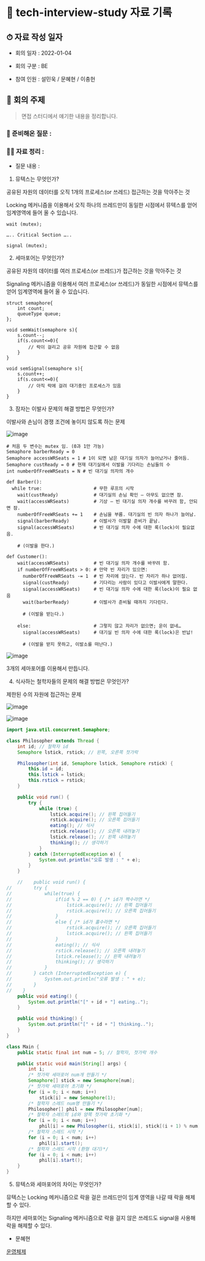 # 📕 tech-interview-study 자료 기록

## ⏱ 자료 작성 일자

* 회의 일자 : 2022-01-04

[comment]: <> (2021-00-00로 기록해주세요)

* 회의 구분 : BE

[comment]: <> (BE / FE 로 기록해주세요)

* 참여 인원 : 설민욱 / 문혜현 / 이충헌

[comment]: <> (회의에 참여한 인원을 적어주세요)

## 👏 회의 주제

> 면접 스터디에서 얘기한 내용을 정리합니다.

### 📃 준비해온 질문 :

[comment]: <> (여기에 준비해둔 질문들을 적어주시면 됩니다.)

### 🙋‍♂ 자료 정리 :

* 질문 내용 :

[comment]: <> (질문 내용에 따라 내용을 작성해주시면 됩니다.)

1. 뮤텍스는 무엇인가?

공유된 자원의 데이터를 오직 1개의 프로세스(or 쓰레드) 접근하는 것을 막아주는 것

Locking 메커니즘을 이용해서 오직 하나의 쓰레드만이 동일한 시점에서 뮤텍스를 얻어 임계영역에 들어 올 수 있습니다.

```
wait (mutex);
 
….. Critical Section …..
 
signal (mutex);
```

2. 세마포어는 무엇인가?

공유된 자원의 데이터를 여러 프로세스(or 쓰레드)가 접근하는 것을 막아주는 것

Signaling 메커니즘을 이용해서 여러 프로세스(or 쓰레드)가 동일한 시점에서 뮤텍스를 얻어 임계영역에 들어 올 수 있습니다.

```
struct semaphore{
    int count;
    queueType queue;
};

void semWait(semaphore s){
    s.count--;
    if(s.count<=0){
        // 락이 걸리고 공유 자원에 접근할 수 없음 
    }
}

void semSignal(semaphore s){
    s.count++;
    if(s.count<=0){
        // 아직 락에 걸려 대기중인 프로세스가 있음 
    }
}
```

3. 잠자는 이발사 문제의 해결 방법은 무엇인가?

이발사와 손님이 경쟁 조건에 놓이지 않도록 하는 문제

![image](https://user-images.githubusercontent.com/42922298/147987760-cef870d3-bcac-4f70-a55e-a47f127b80dd.png)

```
# 처음 두 변수는 mutex 임. (0과 1만 가능)
Semaphore barberReady = 0
Semaphore accessWRSeats = 1 # 1이 되면 남은 대기실 의자가 늘어났거나 줄어듬.
Semaphore custReady = 0 # 현재 대기실에서 이발을 기다리는 손님들의 수
int numberOfFreeWRSeats = N # 빈 대기실 의자의 개수

def Barber():
  while true:                   # 무한 루프의 시작
    wait(custReady)             # 대기실의 손님 확인 – 아무도 없으면 잠.
    wait(accessWRSeats)         # 기상 – 빈 대기실 의자 개수를 바꾸려 함, 안되면 잠.
    numberOfFreeWRSeats += 1    # 손님을 부름. 대기실의 빈 의자 하나가 늘어남.
    signal(barberReady)         # 이발사가 이발할 준비가 끝남.
    signal(accessWRSeats)       # 빈 대기실 의자 수에 대한 록(lock)이 필요없음.

    # (이발을 한다.)

def Customer():
    wait(accessWRSeats)         # 빈 대기실 의자 개수를 바꾸려 함.
    if numberOfFreeWRSeats > 0: # 만약 빈 자리가 있으면:
      numberOfFreeWRSeats -= 1  # 빈 자리에 앉는다. 빈 자리가 하나 없어짐.
      signal(custReady)         # 기다리는 사람이 있다고 이발사에게 말한다.
      signal(accessWRSeats)     # 빈 대기실 의자 수에 대한 록(lock)이 필요 없음
      wait(barberReady)         # 이발사가 준비될 때까지 기다린다.

      # (이발을 받는다.)

    else:                       # 그렇지 않고 자리가 없으면; 운이 없네…
      signal(accessWRSeats)     # 대기실 빈 의자 수에 대한 록(lock)은 반납!

      # (이발을 받지 못하고, 이발소를 떠난다.)
```

![image](https://user-images.githubusercontent.com/42922298/147988877-09bad557-7691-4c0f-8b28-b5e8c7faad38.png)

3개의 세마포어를 이용해서 만듭니다.

4. 식사하는 철학자들의 문제의 해결 방법은 무엇인가?

제한된 수의 자원에 접근하는 문제

![image](https://user-images.githubusercontent.com/42922298/147986409-91e6e479-a69f-46dc-bb6d-cdd93498ed3a.png)

![image](https://user-images.githubusercontent.com/42922298/147986469-6fb365b8-bf13-4251-bcfa-7b5e651f09ef.png)

```java
import java.util.concurrent.Semaphore;

class Philosopher extends Thread {
    int id; // 철학자 id
    Semaphore lstick, rstick; // 왼쪽, 오른쪽 젓가락

    Philosopher(int id, Semaphore lstick, Semaphore rstick) {
        this.id = id;
        this.lstick = lstick;
        this.rstick = rstick;
    }

    public void run() {
        try {
            while (true) {
                lstick.acquire(); // 왼쪽 집어들기
                rstick.acquire(); // 오른쪽 집어들기
                eating(); // 식사
                rstick.release(); // 오른쪽 내려놓기
                lstick.release(); // 왼쪽 내려놓기
                thinking(); // 생각하기
            }
        } catch (InterruptedException e) {
            System.out.println("오류 발생 : " + e);
        }
    }

    //    public void run() {
//        try {
//            while(true) {
//                if(id % 2 == 0) { /* id가 짝수라면 */
//                    lstick.acquire(); // 왼쪽 집어들기
//                    rstick.acquire(); // 오른쪽 집어들기
//                }
//                else { /* id가 홀수라면 */
//                    rstick.acquire(); // 오른쪽 집어들기
//                    lstick.acquire(); // 왼쪽 집어들기
//                }
//                eating(); // 식사
//                rstick.release(); // 오른쪽 내려놓기
//                lstick.release(); // 왼쪽 내려놓기
//                thinking(); // 생각하기
//            }
//        } catch (InterruptedException e) {
//            System.out.println("오류 발생 : " + e);
//        }
//    }
    public void eating() {
        System.out.println("[" + id + "] eating..");
    }

    public void thinking() {
        System.out.println("[" + id + "] thinking..");
    }
}

class Main {
    public static final int num = 5; // 철학자, 젓가락 개수

    public static void main(String[] args) {
        int i;
        /* 젓가락 세마포어 num개 만들기 */
        Semaphore[] stick = new Semaphore[num];
        /* 젓가락 세마포어 초기화 */
        for (i = 0; i < num; i++)
            stick[i] = new Semaphore(1);
        /* 철학자 스레드 num명 만들기 */
        Philosopher[] phil = new Philosopher[num];
        /* 철학자 스레드의 id와 양쪽 젓가락 초기화 */
        for (i = 0; i < num; i++)
            phil[i] = new Philosopher(i, stick[i], stick[(i + 1) % num]);
        /* 철학자 스레드 시작 */
        for (i = 0; i < num; i++)
            phil[i].start();
        /* 철학자 스레드 시작 (환형 대기)*/
        for (i = 0; i < num; i++)
            phil[i].start();
    }
}
```

5. 뮤텍스와 세마포어의 차이는 무엇인가?

뮤텍스는 Locking 메커니즘으로 락을 걸은 쓰레드만이 임계 영역을 나갈 때 락을 해제할 수 있다.

하지만 세마포어는 Signaling 메커니즘으로 락을 걸지 않은 쓰레드도 signal을 사용해 락을 해제할 수 있다.

* 문혜현

[운영체제](https://cooperative-decision-4e6.notion.site/41dfa297611a4757b32c910973b361a1)
